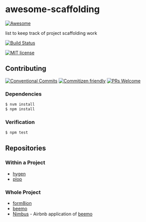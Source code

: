 # awesome-scaffolding

[![Awesome][awesome-badge-link]](https://awesome.re)

list to keep track of project scaffolding work

<!-- status badges -->
[![Build Status][ci-badge]][ci-link]

<!-- consumer badges -->
[![MIT license][license-badge]][license-link]

## Contributing

<!-- contribution badges -->
[![Conventional Commits][commit-convention-badge]][commit-convention-link]
[![Commitizen friendly][commitizen-badge]][commitizen-link]
[![PRs Welcome][PRs-badge]][PRs-link]

### Dependencies

```sh
$ nvm install
$ npm install
```

### Verification

```sh
$ npm test
```

## Repositories

### Within a Project
* [hygen](https://github.com/jondot/hygen)
* [plop](https://github.com/plopjs/plop)

### Whole Project
* [form8ion](https://github.com/form8ion/meta)
* [beemo][beemo-link]
* [Nimbus](https://github.com/airbnb/nimbus) -
Airbnb application of [beemo][beemo-link]

[awesome-badge-link]: https://awesome.re/badge-flat2.svg
[beemo-link]: https://github.com/beemojs/beemo
[license-link]: LICENSE
[license-badge]: https://img.shields.io/github/license/trevtrich/awesome-scaffolding.svg
[ci-link]: https://travis-ci.com/trevtrich/awesome-scaffolding
[ci-badge]: https://img.shields.io/travis/com/trevtrich/awesome-scaffolding/master.svg
[commit-convention-link]: https://conventionalcommits.org
[commit-convention-badge]: https://img.shields.io/badge/Conventional%20Commits-1.0.0-yellow.svg
[commitizen-link]: http://commitizen.github.io/cz-cli/
[commitizen-badge]: https://img.shields.io/badge/commitizen-friendly-brightgreen.svg
[PRs-link]: http://makeapullrequest.com
[PRs-badge]: https://img.shields.io/badge/PRs-welcome-brightgreen.svg
